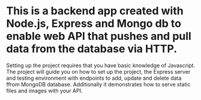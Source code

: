 # This is a backend app created with Node.js, Express and Mongo db to enable web API that pushes and pull data from the database via HTTP.

Setting up the project requires that you have basic knowledge of Javascript. The project will guide you on how to set up the project, the Express server and testing environment
with endpoints to add, update and delete data ffrom MongoDB database. Additionally it demonstrates how to serve static files and images with your API.
